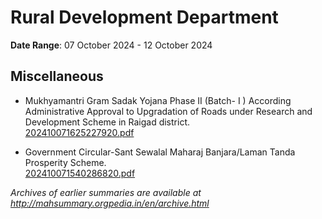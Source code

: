 # Rural Development Department

**Date Range**: 07 October 2024 - 12 October 2024


## Miscellaneous
- Mukhyamantri Gram Sadak Yojana Phase II  (Batch- I )                 According Administrative Approval to Upgradation of Roads under Research                  and Development Scheme in Raigad district.\
  [202410071625227920.pdf](https://gr.maharashtra.gov.in/Site/Upload/Government%20Resolutions/English/202410071625227920.pdf)

- Government Circular-Sant Sewalal Maharaj Banjara/Laman Tanda Prosperity Scheme.\
  [202410071540286820.pdf](https://gr.maharashtra.gov.in/Site/Upload/Government%20Resolutions/English/202410071540286820.pdf)


*Archives of earlier summaries are available at http://mahsummary.orgpedia.in/en/archive.html*